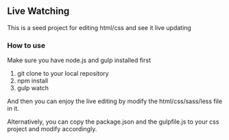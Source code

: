## Live Watching

This is a seed project for editing html/css and see it live updating

### How to use

Make sure you have node.js and gulp installed first

1. git clone to your local repository
2. npm install
3. gulp watch

And then you can enjoy the live editing by modify the html/css/sass/less file in it. 

Alternatively, you can copy the package.json and the gulpfile.js to your css project and modify accordingly.

